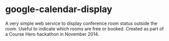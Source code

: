 google-calendar-display
=======================

A very simple web service to display conference room status outside the room. Useful to indicate which rooms are free or booked. Created as part of a Course Hero hackathon in November 2014.
